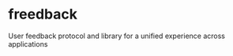 freedback
=========

User feedback protocol and library for a unified experience across applications
